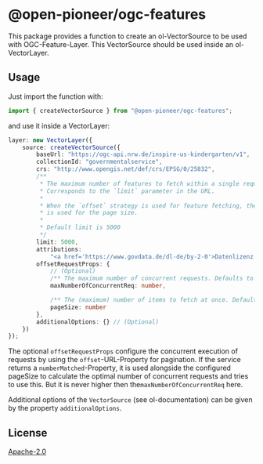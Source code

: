 # @open-pioneer/ogc-features

This package provides a function to create an ol-VectorSource to be used with OGC-Feature-Layer.
This VectorSource should be used inside an ol-VectorLayer.

## Usage

Just import the function with:

```js
import { createVectorSource } from "@open-pioneer/ogc-features";
```

and use it inside a VectorLayer:

```ts
layer: new VectorLayer({
    source: createVectorSource({
        baseUrl: "https://ogc-api.nrw.de/inspire-us-kindergarten/v1",
        collectionId: "governmentalservice",
        crs: "http://www.opengis.net/def/crs/EPSG/0/25832",
        /**
         * The maximum number of features to fetch within a single request.
         * Corresponds to the `limit` parameter in the URL.
         *
         * When the `offset` strategy is used for feature fetching, the limit
         * is used for the page size.
         *
         * Default limit is 5000
         */
        limit: 5000,
        attributions:
            "<a href='https://www.govdata.de/dl-de/by-2-0'>Datenlizenz Deutschland - Namensnennung - Version 2.0</a>", // attributions
        offsetRequestProps: {
            // (Optional)
            /** The maximum number of concurrent requests. Defaults to `6`. */
            maxNumberOfConcurrentReq: number,

            /** The (maximum) number of items to fetch at once. Defaults to `2500`. */
            pageSize: number
        },
        additionalOptions: {} // (Optional)
    })
});
```

The optional `offsetRequestProps` configure the concurrent execution of requests by using the
`offset`-URL-Property for pagination. If the service returns a `numberMatched`-Property, it is used
alongside the configured pageSize to calculate the optimal number of concurrent requests and
tries to use this. But it is never higher then the`maxNumberOfConcurrentReq` here.

Additional options of the `VectorSource` (see ol-documentation) can be given by the property
`additionalOptions`.

## License

[Apache-2.0](https://www.apache.org/licenses/LICENSE-2.0)
